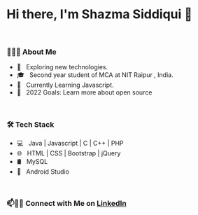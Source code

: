 # Hi there, I'm Shazma Siddiqui 👋
<br>
<h3> 👨🏻‍💻 About Me </h3>

- 🤔 &nbsp; Exploring new technologies.
- 🎓 &nbsp; Second year student of MCA at NIT Raipur , India.
- 🌱 &nbsp; Currently Learning Javascript.
- 🥅 &nbsp; 2022 Goals: Learn more about open source

<br>

<h3>🛠 Tech Stack</h3>

- 💻 &nbsp; Java | Javascript | C | C++ | PHP
- 🌐 &nbsp; HTML | CSS | Bootstrap | jQuery 
- 🛢 &nbsp; MySQL 
- 🔧 &nbsp; Android Studio

<br>

### 📫🤝🏻 Connect with Me on [LinkedIn](https://www.linkedin.com/in/shazmasiddiqui/)
